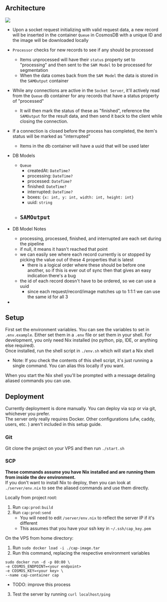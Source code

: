 ## Architecture

[![](https://mermaid.ink/img/pako:eNpdUcFuwyAM_RXEKZGafQCTKk3ZcVGScSw9MHAX1AQiAp2qtv8-iLtq6gHJfn7PfsYXqpwGyuhhdD9qkD6Qj89XYYUlpCauqhy5cqeOEIhy1oIKxtkrL-4YB38CXyJ_iV_fXs4DaVLLMSOE8LemSK_MGVj9RKxHAzYgsy4w-0_NYUeqapv7PGlxNGq18egMza-DV1m_K_oIEco9Y0ydR2P1n6Yn1UtidEXnnYJlcb7EAg5sd9l3G8McQ7l_LJNqWYR5iy34vfowTjd0Aj9Jo9PHXjIsaBhgAkFZCrX0R0GFvSWejMHxs1WUBR9hQ-OsZYB3I9OSE2UHOS4JBW2C8w1eaj3Y7RdsfoqR?type=png)](https://mermaid.live/edit#pako:eNpdUcFuwyAM_RXEKZGafQCTKk3ZcVGScSw9MHAX1AQiAp2qtv8-iLtq6gHJfn7PfsYXqpwGyuhhdD9qkD6Qj89XYYUlpCauqhy5cqeOEIhy1oIKxtkrL-4YB38CXyJ_iV_fXs4DaVLLMSOE8LemSK_MGVj9RKxHAzYgsy4w-0_NYUeqapv7PGlxNGq18egMza-DV1m_K_oIEco9Y0ydR2P1n6Yn1UtidEXnnYJlcb7EAg5sd9l3G8McQ7l_LJNqWYR5iy34vfowTjd0Aj9Jo9PHXjIsaBhgAkFZCrX0R0GFvSWejMHxs1WUBR9hQ-OsZYB3I9OSE2UHOS4JBW2C8w1eaj3Y7RdsfoqR)

- Upon a socket request initializing with valid request data, a new record will be inserted in the container `Queue` in CosmosDB with a unique ID and the image will be downloaded locally
- `Processor` checks for new records to see if any should be processed
  - Items unprocessed will have their `status` property set to "processing" and then sent to the `SAM Model` to be processed for segmentation
  - When the data comes back from the `SAM Model` the data is stored in the `SAMOutput` container
- While any connections are active in the `Socket Server`, it'll actively read from the `Queue` db container for any records that have a status property of "processed"
  - It will then mark the status of these as "finished", reference the `SAMOutput` for the result data, and then send it back to the client while closing the connection.
- If a connection is closed before the process has completed, the item's status will be marked as "interrupted"

  - Items in the db container will have a uuid that will be used later

- DB Models
  - `Queue`
    - createdAt: `DateTime?`
    - processing: `DateTime?`
    - processed: `DateTime?`
    - finished: `DateTime?`
    - interrupted: `DateTime?`
    - boxes: `{x: int, y: int, width: int, height: int}`
    - uuid: `string`
  - `SAMOutput`
    - 

- DB Model Notes
  - processing, processed, finished, and interrupted are each set during the pipeline
  - if null, it means it hasn't reached that point
  - we can easily see where each record currently is or stopped by picking the value out of these 4 properties that is latest
    - there is a logical order where these should be before one another, so if this is ever out of sync then that gives an easy indication there's a bug
  - the id of each record doesn't have to be ordered, so we can use a uuid
    - since each request/record/image matches up to 1:1:1 we can use the same id for all 3
- 

## Setup

First set the environment variables. You can see the variables to set in `.env.example`. Either set them in a `.env` file or set them in your shell.
For development, you only need Nix installed (no python, pip, IDE, or anything else required).  
Once installed, run the shell script in `./env.sh` which will start a Nix shell  
  - Note: If you check the contents of this shell script, it's just running a single command. You can alias this locally if you want.   

When you start the Nix shell you'll be prompted with a message detailing aliased commands you can use. 

## Deployment

Currently deployment is done manually. You can deploy via scp or via git, whichever you prefer.  
The server only really requires Docker. Other configurations (ufw, caddy, users, etc. ) aren't included in this setup guide.

### Git

Git clone the project on your VPS and then run `./start.sh`  

### SCP

**These commands assume you have Nix installed and are running them from inside the dev environment.**  
If you don't want to install Nix to deploy, then you can look at `./server/env.nix` to see the aliased commands and use them directly.  
    
Locally from project root:  
1. Run `cap:prod:build`
2. Run `cap:prod:send`
   - You will need to edit `/server/env.nix` to reflect the server IP if it's different
   - This assumes that you have your ssh key in `~/.ssh/cap_key.pem`
  
On the VPS from home directory:  
1. Run `sudo docker load -i ./cap-image.tar`
2. Run this command, replacing the respective environment variables 
```
sudo docker run -d -p 80:80 \
-e COSMOS_ENDPOINT=<your endpoint>
-e COSMOS_KEY=<your key> \
--name cap-container cap
```
  - TODO: improve this process
3. Test the server by running `curl localhost/ping`